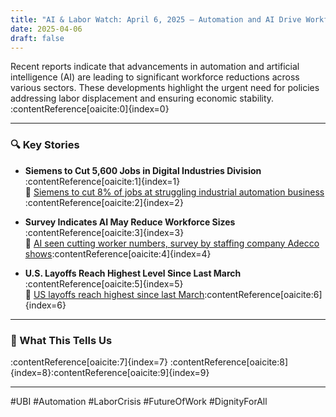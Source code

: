 ```yaml
---
title: "AI & Labor Watch: April 6, 2025 — Automation and AI Drive Workforce Reductions"
date: 2025-04-06
draft: false
---
```


Recent reports indicate that advancements in automation and artificial intelligence (AI) are leading to significant workforce reductions across various sectors. These developments highlight the urgent need for policies addressing labor displacement and ensuring economic stability.&#8203;:contentReference[oaicite:0]{index=0}

---

### 🔍 Key Stories

- **Siemens to Cut 5,600 Jobs in Digital Industries Division**  
  :contentReference[oaicite:1]{index=1}  
  🔗 [Siemens to cut 8% of jobs at struggling industrial automation business](https://www.reuters.com/technology/siemens-cut-5600-jobs-automation-business-2025-03-18/)&#8203;:contentReference[oaicite:2]{index=2}

- **Survey Indicates AI May Reduce Workforce Sizes**  
  :contentReference[oaicite:3]{index=3}  
  🔗 [AI seen cutting worker numbers, survey by staffing company Adecco shows](https://www.reuters.com/technology/ai-seen-cutting-worker-numbers-survey-by-staffing-company-adecco-shows-2024-04-05/)&#8203;:contentReference[oaicite:4]{index=4}

- **U.S. Layoffs Reach Highest Level Since Last March**  
  :contentReference[oaicite:5]{index=5}  
  🔗 [US layoffs reach highest since last March](https://www.reuters.com/markets/us/us-layoffs-reach-highest-since-last-march-2024-03-07/)&#8203;:contentReference[oaicite:6]{index=6}

---

### 🧠 What This Tells Us

:contentReference[oaicite:7]{index=7} :contentReference[oaicite:8]{index=8}&#8203;:contentReference[oaicite:9]{index=9}

---

#UBI #Automation #LaborCrisis #FutureOfWork #DignityForAll
